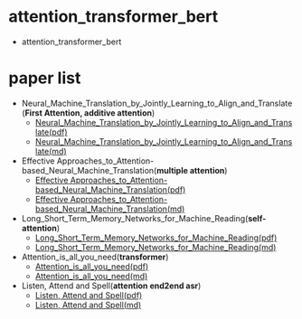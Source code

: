 # attention_transformer_bert
- attention_transformer_bert

# paper list
- Neural_Machine_Translation_by_Jointly_Learning_to_Align_and_Translate(**First Attention, additive attention**)
    - [Neural_Machine_Translation_by_Jointly_Learning_to_Align_and_Translate(pdf)][3]
    - [Neural_Machine_Translation_by_Jointly_Learning_to_Align_and_Translate(md)][4]
- Effective Approaches_to_Attention-based_Neural_Machine_Translation(**multiple attention**)
    - [Effective Approaches_to_Attention-based_Neural_Machine_Translation(pdf)][5]
    - [Effective Approaches_to_Attention-based_Neural_Machine_Translation(md)][6]
- Long_Short_Term_Memory_Networks_for_Machine_Reading(**self-attention**)
    - [Long_Short_Term_Memory_Networks_for_Machine_Reading(pdf)][7]
    - [Long_Short_Term_Memory_Networks_for_Machine_Reading(md)][8]
- Attention_is_all_you_need(**transformer**)
    - [Attention_is_all_you_need(pdf)][9]
    - [Attention_is_all_you_need(md)][10]
- Listen, Attend and Spell(**attention end2end asr**)
    - [Listen, Attend and Spell(pdf)][1]
    - [Listen, Attend and Spell(md)][2]

[1]:pdf/Listen_attend_spell.pdf
[2]:md/Listen_attend_spell.md
[3]:pdf/Neural_Machine_Translation_by_Jointly_Learning_to_Align_and_Translate.pdf
[4]:md/Neural_Machine_Translation_by_Jointly_Learning_to_Align_and_Translate.md
[5]:pdf/Effective_Approaches_to_Attention-based_Neural_Machine_Tr.pdf
[6]:md/Effective_Approaches_to_Attention-based_Neural_Machine_Tr.md
[7]:pdf/Long_Short_Term_Memory_Networks_for_Machine_Reading.pdf
[8]:md/Long_Short_Term_Memory_Networks_for_Machine_Reading.md
[9]:pdf/Attention_is_all_you_need.pdf
[10]:md/Attention_is_all_you_need.md